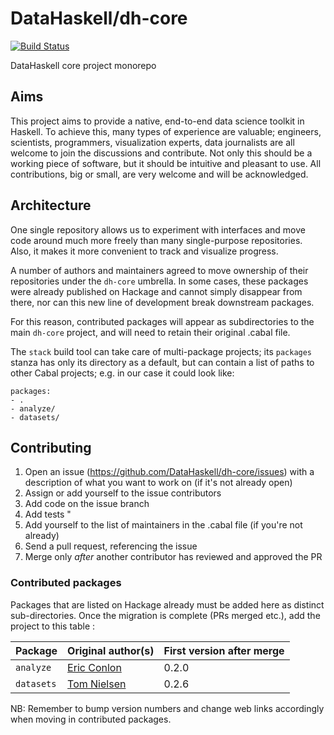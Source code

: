 # DataHaskell/dh-core

[![Build Status](https://travis-ci.org/DataHaskell/dh-core.png)](https://travis-ci.org/DataHaskell/dh-core)

DataHaskell core project monorepo


## Aims

This project aims to provide a native, end-to-end data science toolkit in Haskell. To achieve this, many types of experience are valuable; engineers, scientists, programmers, visualization experts, data journalists are all welcome to join the discussions and contribute.
Not only this should be a working piece of software, but it should be intuitive and pleasant to use.
All contributions, big or small, are very welcome and will be acknowledged.

## Architecture

One single repository allows us to experiment with interfaces and move code around much more freely than many single-purpose repositories. Also, it makes it more convenient to track and visualize progress.

A number of authors and maintainers agreed to move ownership of their repositories under the `dh-core` umbrella. In some cases, these packages were already published on Hackage and cannot simply disappear from there, nor can this new line of development break downstream packages.

For this reason, contributed packages will appear as subdirectories to the main `dh-core` project, and will need to retain their original .cabal file.  

The `stack` build tool can take care of multi-package projects; its `packages` stanza has only its directory as a default, but can contain a list of paths to other Cabal projects; e.g. in our case it could look like:

    packages:
    - .
    - analyze/
    - datasets/
    

## Contributing

1. Open an issue (https://github.com/DataHaskell/dh-core/issues) with a description of what you want to work on (if it's not already open)
2. Assign or add yourself to the issue contributors
3. Add code on the issue branch
4. Add tests "
5. Add yourself to the list of maintainers in the .cabal file (if you're not already)
6. Send a pull request, referencing the issue
7. Merge only _after_ another contributor has reviewed and approved the PR



### Contributed packages

Packages that are listed on Hackage already must be added here as distinct sub-directories. Once the migration is complete (PRs merged etc.), add the project to this table :


| Package | Original author(s) | First version after merge |
| --- | --- | --- |
| `analyze` | [Eric Conlon](https://github.com/ejconlon) | 0.2.0 | 
| `datasets` | [Tom Nielsen](https://github.com/ejconlon) | 0.2.6 | 


NB: Remember to bump version numbers and change web links accordingly when moving in contributed packages.